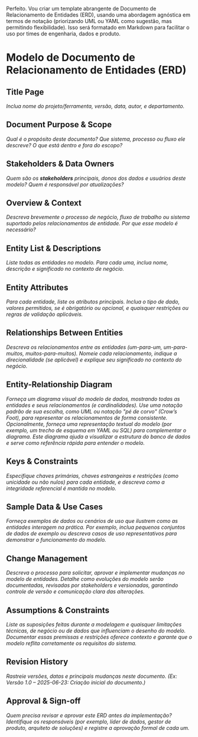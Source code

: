 Perfeito. Vou criar um template abrangente de Documento de Relacionamento de Entidades (ERD), usando uma abordagem agnóstica em termos de notação (priorizando UML ou YAML como sugestão, mas permitindo flexibilidade). Isso será formatado em Markdown para facilitar o uso por times de engenharia, dados e produto.


# Modelo de Documento de Relacionamento de Entidades (ERD)

## Title Page

*Inclua nome do projeto/ferramenta, versão, data, autor, e departamento.*

## Document Purpose & Scope

*Qual é o propósito deste documento? Que sistema, processo ou fluxo ele descreve? O que está dentro e fora do escopo?*

## Stakeholders & Data Owners

*Quem são os **stakeholders** principais, donos dos dados e usuários deste modelo? Quem é responsável por atualizações?*

## Overview & Context

*Descreva brevemente o processo de negócio, fluxo de trabalho ou sistema suportado pelos relacionamentos de entidade. Por que esse modelo é necessário?*

## Entity List & Descriptions

*Liste todas as entidades no modelo. Para cada uma, inclua nome, descrição e significado no contexto de negócio.*

## Entity Attributes

*Para cada entidade, liste os atributos principais. Inclua o tipo de dado, valores permitidos, se é obrigatório ou opcional, e quaisquer restrições ou regras de validação aplicáveis.*

## Relationships Between Entities

*Descreva os relacionamentos entre as entidades (um-para-um, um-para-muitos, muitos-para-muitos). Nomeie cada relacionamento, indique a direcionalidade (se aplicável) e explique seu significado no contexto do negócio.*

## Entity-Relationship Diagram

&#x20;*Forneça um diagrama visual do modelo de dados, mostrando todas as entidades e seus relacionamentos (e cardinalidades). Use uma notação padrão de sua escolha, como UML ou notação "pé de corvo" (Crow’s Foot), para representar os relacionamentos de forma consistente. Opcionalmente, forneça uma representação textual do modelo (por exemplo, um trecho de esquema em YAML ou SQL) para complementar o diagrama. Este diagrama ajuda a visualizar a estrutura do banco de dados e serve como referência rápida para entender o modelo.*

## Keys & Constraints

*Especifique chaves primárias, chaves estrangeiras e restrições (como unicidade ou não nulos) para cada entidade, e descreva como a integridade referencial é mantida no modelo.*

## Sample Data & Use Cases

*Forneça exemplos de dados ou cenários de uso que ilustrem como as entidades interagem na prática. Por exemplo, inclua pequenos conjuntos de dados de exemplo ou descreva casos de uso representativos para demonstrar o funcionamento do modelo.*

## Change Management

*Descreva o processo para solicitar, aprovar e implementar mudanças no modelo de entidades. Detalhe como evoluções do modelo serão documentadas, revisadas por stakeholders e versionadas, garantindo controle de versão e comunicação clara das alterações.*

## Assumptions & Constraints

*Liste as suposições feitas durante a modelagem e quaisquer limitações técnicas, de negócio ou de dados que influenciam o desenho do modelo. Documentar essas premissas e restrições oferece contexto e garante que o modelo reflita corretamente os requisitos do sistema.*

## Revision History

*Rastreie versões, datas e principais mudanças neste documento. (Ex: Versão 1.0 – 2025-06-23: Criação inicial do documento.)*

## Approval & Sign-off

*Quem precisa revisar e aprovar este ERD antes da implementação? Identifique os responsáveis (por exemplo, líder de dados, gestor de produto, arquiteto de soluções) e registre a aprovação formal de cada um.*
